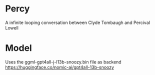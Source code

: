# Percy
A infinite looping conversation between Clyde Tombaugh and Percival Lowell

# Model

Uses the ggml-gpt4all-j-l13b-snoozy.bin file as backend
https://huggingface.co/nomic-ai/gpt4all-13b-snoozy

